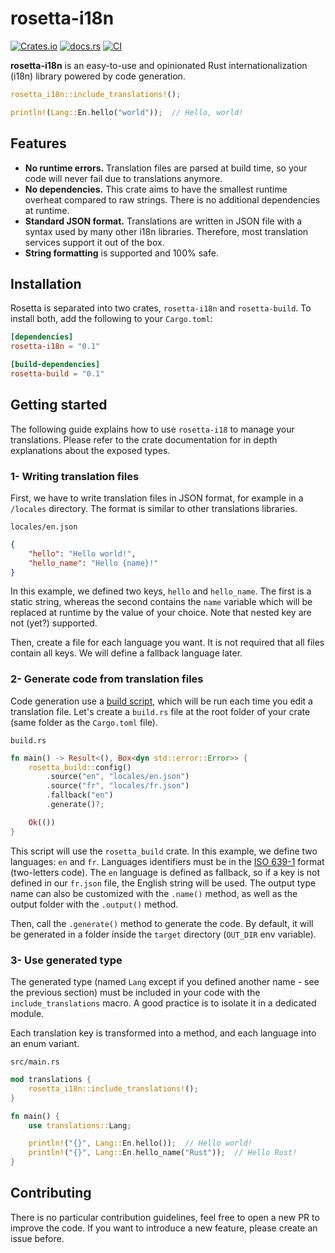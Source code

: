 # rosetta-i18n
[![Crates.io](https://img.shields.io/crates/v/rosetta-i18n)](https://crates.io/crates/rosetta-i18n)
[![docs.rs](https://img.shields.io/docsrs/rosetta-i18n)](https://docs.rs/rosetta-i18n/)
[![CI](https://github.com/baptiste0928/rosetta/actions/workflows/ci.yaml/badge.svg?event=push)](https://github.com/baptiste0928/rosetta/actions/workflows/ci.yaml)

**rosetta-i18n** is an easy-to-use and opinionated Rust internationalization (i18n) library powered by code generation.

```rust
rosetta_i18n::include_translations!();

println!(Lang::En.hello("world"));  // Hello, world!
```

## Features
- **No runtime errors.** Translation files are parsed at build time, so your code will never fail due to translations anymore.
- **No dependencies.** This crate aims to have the smallest runtime overheat compared to raw strings. There is no additional dependencies at runtime.
- **Standard JSON format.** Translations are written in JSON file with a syntax used by many other i18n libraries. Therefore, most translation services support it out of the box.
- **String formatting** is supported and 100% safe.

## Installation
Rosetta is separated into two crates, `rosetta-i18n` and `rosetta-build`. To install both, add the following to your `Cargo.toml`:

```toml
[dependencies]
rosetta-i18n = "0.1"

[build-dependencies]
rosetta-build = "0.1"
```

## Getting started
The following guide explains how to use `rosetta-i18` to manage your translations.
Please refer to the crate documentation for in depth explanations about the exposed types.

### 1- Writing translation files
First, we have to write translation files in JSON format, for example in a `/locales` directory.
The format is similar to other translations libraries.

`locales/en.json`
```json
{
    "hello": "Hello world!",
    "hello_name": "Hello {name}!"
}
```

In this example, we defined two keys, `hello` and `hello_name`. The first is a static string, whereas the second contains the `name` variable which will be
replaced at runtime by the value of your choice. Note that nested key are not (yet?) supported.

Then, create a file for each language you want. It is not required that all files contain all keys. We will define a fallback language later.

### 2- Generate code from translation files
Code generation use a [build script](https://doc.rust-lang.org/cargo/reference/build-scripts.html), which will be run each time you edit a translation file.
Let's create a `build.rs` file at the root folder of your crate (same folder as the `Cargo.toml` file).

`build.rs`
```rust
fn main() -> Result<(), Box<dyn std::error::Error>> {
    rosetta_build::config()
        .source("en", "locales/en.json")
        .source("fr", "locales/fr.json")
        .fallback("en")
        .generate()?;

    Ok(())
}
```

This script will use the `rosetta_build` crate. In this example, we define two languages: `en` and `fr`. Languages identifiers must be in the
[ISO 639-1](https://en.wikipedia.org/wiki/ISO_639-1) format (two-letters code). The `en` language is defined as fallback, so if a key is not
defined in our `fr.json` file, the English string will be used.
The output type name can also be customized with the `.name()` method, as well as the output folder with the `.output()` method.

Then, call the `.generate()` method to generate the code. By default, it will be generated in a folder inside the `target` directory (`OUT_DIR` env variable).

### 3- Use generated type
The generated type (named `Lang` except if you defined another name - see the previous section) must be included in your code with the `include_translations`
macro. A good practice is to isolate it in a dedicated module.

Each translation key is transformed into a method, and each language into an enum variant.

`src/main.rs`
```rust
mod translations {
    rosetta_i18n::include_translations!();
}

fn main() {
    use translations::Lang;

    println!("{}", Lang::En.hello());  // Hello world!
    println!("{}", Lang::En.hello_name("Rust"));  // Hello Rust!
}
```

## Contributing
There is no particular contribution guidelines, feel free to open a new PR to improve the code. If you want to introduce a new feature, please create an issue before.
